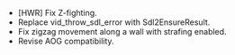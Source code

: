 - [HWR] Fix Z-fighting.
- Replace vid_throw_sdl_error with Sdl2EnsureResult.
- Fix zigzag movement along a wall with strafing enabled.
- Revise AOG compatibility.
